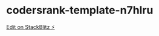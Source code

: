 # codersrank-template-n7hlru

[Edit on StackBlitz ⚡️](https://stackblitz.com/edit/codersrank-template-n7hlru)